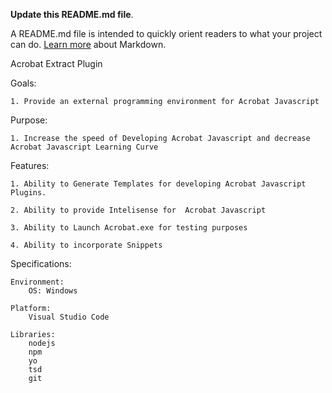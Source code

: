 **Update this README.md file**.

 A README.md file is intended to quickly orient readers to what your project can do.
 [Learn more](http://go.microsoft.com/fwlink/p/?LinkId=524306) about Markdown.
 
 Acrobat Extract Plugin
 
 Goals:
 
 	1. Provide an external programming environment for Acrobat Javascript
 	
Purpose:

	1. Increase the speed of Developing Acrobat Javascript and decrease Acrobat Javascript Learning Curve
 	
Features:

	1. Ability to Generate Templates for developing Acrobat Javascript Plugins.
	
	2. Ability to provide Intelisense for  Acrobat Javascript
	
	3. Ability to Launch Acrobat.exe for testing purposes
	
	4. Ability to incorporate Snippets
	
Specifications:
 
	Environment: 
	 	OS: Windows
	
	Platform: 
		Visual Studio Code
	
	Libraries:
		nodejs
		npm
		yo
		tsd
		git
		